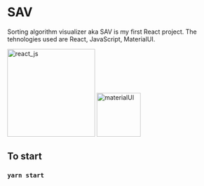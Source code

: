# SAV
Sorting algorithm visualizer aka SAV is my first React project. The tehnologies used are React, JavaScript, MaterialUI.


<img src="https://upload.wikimedia.org/wikipedia/commons/thumb/a/a7/React-icon.svg/1280px-React-icon.svg.png" alt="react_js" width="200" style="display:inline-block"/>
<img src="https://material-ui.com/static/logo_raw.svg" alt="materialUI" width="100" style="display:inline-block"/>

## To start

### `yarn start`

